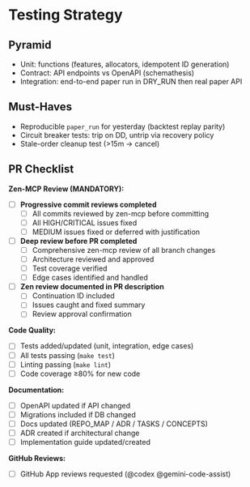 # Testing Strategy

## Pyramid
- Unit: functions (features, allocators, idempotent ID generation)
- Contract: API endpoints vs OpenAPI (schemathesis)
- Integration: end-to-end paper run in DRY_RUN then real paper API

## Must-Haves
- Reproducible `paper_run` for yesterday (backtest replay parity)
- Circuit breaker tests: trip on DD, untrip via recovery policy
- Stale-order cleanup test (>15m → cancel)

## PR Checklist

**Zen-MCP Review (MANDATORY):**
- [ ] **Progressive commit reviews completed**
  - [ ] All commits reviewed by zen-mcp before committing
  - [ ] All HIGH/CRITICAL issues fixed
  - [ ] MEDIUM issues fixed or deferred with justification
- [ ] **Deep review before PR completed**
  - [ ] Comprehensive zen-mcp review of all branch changes
  - [ ] Architecture reviewed and approved
  - [ ] Test coverage verified
  - [ ] Edge cases identified and handled
- [ ] **Zen review documented in PR description**
  - [ ] Continuation ID included
  - [ ] Issues caught and fixed summary
  - [ ] Review approval confirmation

**Code Quality:**
- [ ] Tests added/updated (unit, integration, edge cases)
- [ ] All tests passing (`make test`)
- [ ] Linting passing (`make lint`)
- [ ] Code coverage ≥80% for new code

**Documentation:**
- [ ] OpenAPI updated if API changed
- [ ] Migrations included if DB changed
- [ ] Docs updated (REPO_MAP / ADR / TASKS / CONCEPTS)
- [ ] ADR created if architectural change
- [ ] Implementation guide updated/created

**GitHub Reviews:**
- [ ] GitHub App reviews requested (@codex @gemini-code-assist)
